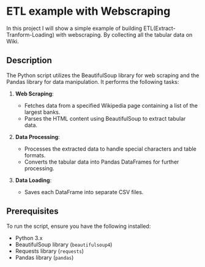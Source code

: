 # ETL example with Webscraping

In this project I will show a simple example of building ETL(Extract-Tranform-Loading) with webscraping. By collecting all the tabular data on Wiki. 

## Description

The Python script utilizes the BeautifulSoup library for web scraping and the Pandas library for data manipulation. It performs the following tasks:

1. **Web Scraping**: 
   - Fetches data from a specified Wikipedia page containing a list of the largest banks.
   - Parses the HTML content using BeautifulSoup to extract tabular data.

2. **Data Processing**:
   - Processes the extracted data to handle special characters and table formats.
   - Converts the tabular data into Pandas DataFrames for further processing.

3. **Data Loading**:
   - Saves each DataFrame into separate CSV files.

## Prerequisites

To run the script, ensure you have the following installed:

- Python 3.x
- BeautifulSoup library (`beautifulsoup4`)
- Requests library (`requests`)
- Pandas library (`pandas`)

